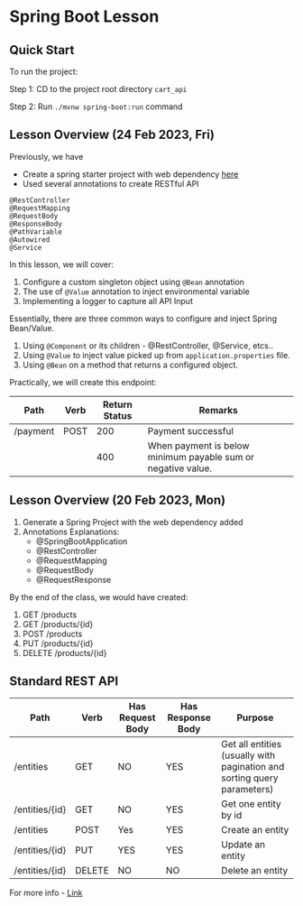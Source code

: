 # Spring Boot Lesson

## Quick Start

To run the project:

Step 1: CD to the project root directory `cart_api`

Step 2: Run `./mvnw spring-boot:run` command

## Lesson Overview (24 Feb 2023, Fri)

Previously, we have
- Create a spring starter project with web dependency [here](https://start.spring.io/)
- Used several annotations to create RESTful API
```
@RestController
@RequestMapping
@RequestBody
@ResponseBody
@PathVariable
@Autowired
@Service
```

In this lesson, we will cover:

1. Configure a custom singleton object using `@Bean` annotation
1. The use of `@Value` annotation to inject environmental variable
1. Implementing a logger to capture all API Input

Essentially, there are three common ways to configure and inject Spring Bean/Value.
1. Using `@Component` or its children - @RestController, @Service, etcs..
1. Using `@Value` to inject value picked up from `application.properties` file.
1. Using `@Bean` on a method that returns a configured object.

Practically, we will create this endpoint:

|Path|Verb|Return Status|Remarks|
|-|-|-|-|
|/payment|POST|200|Payment successful|
|||400|When payment is below minimum payable sum or negative value.

## Lesson Overview (20 Feb 2023, Mon)

1. Generate a Spring Project with the web dependency added
1. Annotations Explanations:
    - @SpringBootApplication
    - @RestController
    - @RequestMapping
    - @RequestBody
    - @RequestResponse

By the end of the class, we would have created:

1. GET /products
1. GET /products/{id}
1. POST /products
1. PUT /products/{id}
1. DELETE /products/{id}

## Standard REST API

|Path|Verb|Has Request Body|Has Response Body|Purpose|
|-|-|-|-|-|
|/entities|GET|NO|YES|Get all entities (usually with pagination and sorting query parameters)|
|/entities/{id}|GET|NO|YES|Get one entity by id|
|/entities|POST|Yes|YES|Create an entity|
|/entities/{id}|PUT|YES|YES|Update an entity|
|/entities/{id}|DELETE|NO|NO|Delete an entity|

For more info - [Link](https://www.geeksforgeeks.org/rest-api-architectural-constraints/)